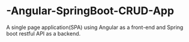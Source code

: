 # -Angular-SpringBoot-CRUD-App
 A single page application(SPA) using Angular as a front-end and Spring boot restful API as a backend.
